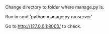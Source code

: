 Change directory to folder where manage.py is.

Run in cmd 'python manage.py runserver'

Go to  http://127.0.0.1:8000/ to check.